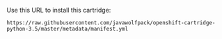 Use this URL to install this cartridge:

    https://raw.githubusercontent.com/javawolfpack/openshift-cartridge-python-3.5/master/metadata/manifest.yml
